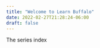 ```yaml
---
title: "Welcome to Learn Buffalo"
date: 2022-02-27T21:28:24-06:00
draft: false
---
```


The series index

